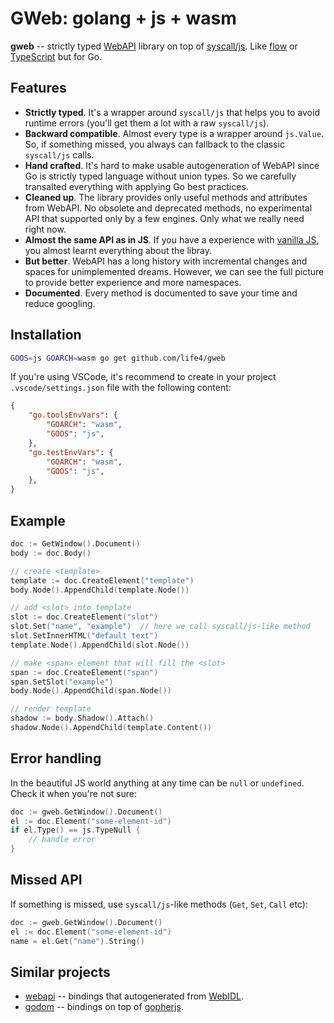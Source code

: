 # GWeb: golang + js + wasm

**gweb** -- strictly typed [WebAPI](https://en.wikipedia.org/wiki/Web_API) library on top of [syscall/js](https://golang.org/pkg/syscall/js/). Like [flow](https://github.com/facebook/flow) or [TypeScript](https://www.typescriptlang.org/) but for Go.

## Features

+ **Strictly typed**. It's a wrapper around `syscall/js` that helps you to avoid runtime errors (you'll get them a lot with a raw `syscall/js`).
+ **Backward compatible**. Almost every type is a wrapper around `js.Value`. So, if something missed, you always can fallback to the classic `syscall/js` calls.
+ **Hand crafted**. It's hard to make usable autogeneration of WebAPI since Go is strictly typed language without union types. So we carefully transalted everything with applying Go best practices.
+ **Cleaned up**. The library provides only useful methods and attributes from WebAPI. No obsolete and deprecated methods, no experimental API that supported only by a few engines. Only what we really need right now.
+ **Almost the same API as in JS**. If you have a experience with [vanilla JS](https://stackoverflow.com/a/20435744), you almost learnt everything about the libray.
+ **But better**. WebAPI has a long history with incremental changes and spaces for unimplemented dreams. However, we can see the full picture to provide better experience and more namespaces.
+ **Documented**. Every method is documented to save your time and reduce googling.

## Installation

```bash
GOOS=js GOARCH=wasm go get github.com/life4/gweb
```

If you're using VSCode, it's recommend to create in your project `.vscode/settings.json` file with the following content:

```json
{
    "go.toolsEnvVars": {
        "GOARCH": "wasm",
        "GOOS": "js",
    },
    "go.testEnvVars": {
        "GOARCH": "wasm",
        "GOOS": "js",
    },
}
```

## Example

```go
doc := GetWindow().Document()
body := doc.Body()

// create <template>
template := doc.CreateElement("template")
body.Node().AppendChild(template.Node())

// add <slot> into template
slot := doc.CreateElement("slot")
slot.Set("name", "example")  // here we call syscall/js-like method
slot.SetInnerHTML("default text")
template.Node().AppendChild(slot.Node())

// make <span> element that will fill the <slot>
span := doc.CreateElement("span")
span.SetSlot("example")
body.Node().AppendChild(span.Node())

// render template
shadow := body.Shadow().Attach()
shadow.Node().AppendChild(template.Content())
```

## Error handling

In the beautiful JS world anything at any time can be `null` or `undefined`. Check it when you're not sure:

```go
doc := gweb.GetWindow().Document()
el := doc.Element("some-element-id")
if el.Type() == js.TypeNull {
    // handle error
}
```

## Missed API

If something is missed, use `syscall/js`-like methods (`Get`, `Set`, `Call` etc):

```go
doc := gweb.GetWindow().Document()
el := doc.Element("some-element-id")
name = el.Get("name").String()
```

## Similar projects

- [webapi](https://github.com/gowebapi/webapi/) -- bindings that autogenerated from [WebIDL](https://heycam.github.io/webidl/).
- [godom](https://github.com/siongui/godom) -- bindings on top of [gopherjs](github.com/gopherjs/gopherjs/).
